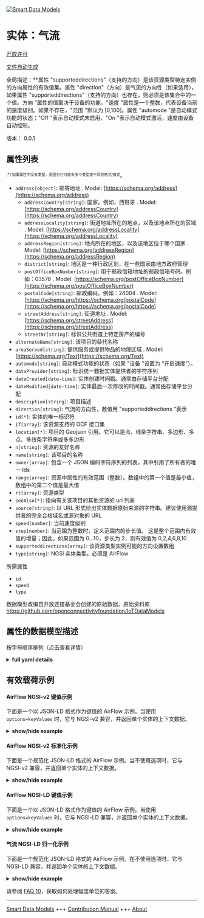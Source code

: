 <!-- 10-Header -->  
[![Smart Data Models](https://smartdatamodels.org/wp-content/uploads/2022/01/SmartDataModels_logo.png "Logo")](https://smartdatamodels.org)  
实体：气流  
=====<!-- /10-Header -->  
<!-- 15-License -->  
[开放许可](https://github.com/smart-data-models//dataModel.OCF/blob/master/AirFlow/LICENSE.md)  
[文件自动生成](https://docs.google.com/presentation/d/e/2PACX-1vTs-Ng5dIAwkg91oTTUdt8ua7woBXhPnwavZ0FxgR8BsAI_Ek3C5q97Nd94HS8KhP-r_quD4H0fgyt3/pub?start=false&loop=false&delayms=3000#slide=id.gb715ace035_0_60)  
<!-- /15-License -->  
<!-- 20-Description -->  
全局描述：**属性 "supporteddirections"（支持的方向）是该资源类型特定实例的方向属性的有效值集。属性 "direction"（方向）是气流的方向性（如果适用），如果属性 "supporteddirections"（支持的方向）也存在，则必须是该集合中的一个值。方向 "属性的值取决于设备的功能。"速度 "属性是一个整数，代表设备当前的速度级别。如果不存在，"范围 "默认为 [0,100]。属性 "automode "是自动模式功能的状态；"Off "表示自动模式未启用，"On "表示自动模式激活，速度由设备自动控制。  
版本： 0.0.1  
<!-- /20-Description -->  
<!-- 30-PropertiesList -->  

## 属性列表  

<sup><sub>[*] 如果属性中没有类型，是因为它可能有多个类型或不同的格式/模式</sub></sup>。  
- `address[object]`: 邮寄地址  . Model: [https://schema.org/address](https://schema.org/address)	- `addressCountry[string]`: 国家。例如，西班牙  . Model: [https://schema.org/addressCountry](https://schema.org/addressCountry)  
	- `addressLocality[string]`: 街道地址所在的地点，以及该地点所在的区域  . Model: [https://schema.org/addressLocality](https://schema.org/addressLocality)  
	- `addressRegion[string]`: 地点所在的地区，以及该地区位于哪个国家  . Model: [https://schema.org/addressRegion](https://schema.org/addressRegion)  
	- `district[string]`: 地区是一种行政区划，在一些国家由地方政府管理    
	- `postOfficeBoxNumber[string]`: 用于邮政信箱地址的邮政信箱号码。例如：03578  . Model: [https://schema.org/postOfficeBoxNumber](https://schema.org/postOfficeBoxNumber)  
	- `postalCode[string]`: 邮政编码。例如：24004  . Model: [https://schema.org/https://schema.org/postalCode](https://schema.org/https://schema.org/postalCode)  
	- `streetAddress[string]`: 街道地址  . Model: [https://schema.org/streetAddress](https://schema.org/streetAddress)  
	- `streetNr[string]`: 标识公共街道上特定房产的编号    
- `alternateName[string]`: 该项目的替代名称  - `areaServed[string]`: 提供服务或提供物品的地理区域  . Model: [https://schema.org/Text](https://schema.org/Text)- `automode[string]`: 自动模式功能的状态（如果 "设备 "设置为 "开启速度"）。  - `dataProvider[string]`: 标识统一数据实体提供者的字符序列  - `dateCreated[date-time]`: 实体创建时间戳。通常由存储平台分配  - `dateModified[date-time]`: 实体最后一次修改的时间戳。通常由存储平台分配  - `description[string]`: 项目描述  - `direction[string]`: 气流的方向性，数值用 "supporteddirections "表示  - `id[*]`: 实体的唯一标识符  - `if[array]`: 该资源支持的 OCF 接口集  - `location[*]`: 项目的 Geojson 引用。它可以是点、线条字符串、多边形、多点、多线条字符串或多多边形  - `n[string]`: 资源的友好名称  - `name[string]`: 该项目的名称  - `owner[array]`: 包含一个 JSON 编码字符序列的列表，其中引用了所有者的唯一 Ids  - `range[array]`: 资源中属性的有效范围（整数）。数组中的第一个值是最小值，数组中的第二个值是最大值  - `rt[array]`: 资源类型  - `seeAlso[*]`: 指向有关该项目的其他资源的 uri 列表  - `source[string]`: 以 URL 形式给出实体数据原始来源的字符串。建议使用源提供者的完全合格域名或源对象的 URL  - `speed[number]`: 当前速度级别  - `step[number]`: 当范围为整数时，定义范围内的步长值。  这是整个范围内有效值的增量；因此，如果范围为 0...10，步长为 2，则有效值为 0,2,4,6,8,10  - `supporteddirections[array]`: 该资源类型实例可能的方向设置数组  - `type[string]`: NGSI 实体类型。必须是 AirFlow  <!-- /30-PropertiesList -->  
<!-- 35-RequiredProperties -->  
所需属性  
- `id`  - `speed`  - `type`  <!-- /35-RequiredProperties -->  
<!-- 40-RequiredProperties -->  
数据模型改编自开放连接基金会创建的原始数据。原始资料库 https://github.com/openconnectivityfoundation/IoTDataModels  
<!-- /40-RequiredProperties -->  
<!-- 50-DataModelHeader -->  
## 属性的数据模型描述  
按字母顺序排列（点击查看详情）  
<!-- /50-DataModelHeader -->  
<!-- 60-ModelYaml -->  
<details><summary><strong>full yaml details</strong></summary>    
```yaml  
AirFlow:    
  description: 'This Resource describes Properties associated with air flow.The Property ''supporteddirections'' is the set of valid values for the direction property for a particular instance of this Resource Type.The Property ''direction'' is the directionality of the air flow if applicable, if Property ''supporteddirections'' is also present it must be a value from that set. The values of Property ''direction'' are dependent on the capabilities of the unit.The Property ''speed'' is an integer representing the current speed level for the unit.The Property ''range'' is an array of the min,max values for the speed level. If not present the ''range'' defaults to [0,100]. Property ''automode'' is the status of the automode feature; Off means automode is not enabled, On means automode is active and the speed is automatically controlled by the Device.'    
  properties:    
    address:    
      description: The mailing address    
      properties:    
        addressCountry:    
          description: 'The country. For example, Spain'    
          type: string    
          x-ngsi:    
            model: https://schema.org/addressCountry    
            type: Property    
        addressLocality:    
          description: 'The locality in which the street address is, and which is in the region'    
          type: string    
          x-ngsi:    
            model: https://schema.org/addressLocality    
            type: Property    
        addressRegion:    
          description: 'The region in which the locality is, and which is in the country'    
          type: string    
          x-ngsi:    
            model: https://schema.org/addressRegion    
            type: Property    
        district:    
          description: 'A district is a type of administrative division that, in some countries, is managed by the local government'    
          type: string    
          x-ngsi:    
            type: Property    
        postOfficeBoxNumber:    
          description: 'The post office box number for PO box addresses. For example, 03578'    
          type: string    
          x-ngsi:    
            model: https://schema.org/postOfficeBoxNumber    
            type: Property    
        postalCode:    
          description: 'The postal code. For example, 24004'    
          type: string    
          x-ngsi:    
            model: https://schema.org/https://schema.org/postalCode    
            type: Property    
        streetAddress:    
          description: The street address    
          type: string    
          x-ngsi:    
            model: https://schema.org/streetAddress    
            type: Property    
        streetNr:    
          description: Number identifying a specific property on a public street    
          type: string    
          x-ngsi:    
            type: Property    
      type: object    
      x-ngsi:    
        model: https://schema.org/address    
        type: Property    
    alternateName:    
      description: An alternative name for this item    
      type: string    
      x-ngsi:    
        type: Property    
    areaServed:    
      description: The geographic area where a service or offered item is provided    
      type: string    
      x-ngsi:    
        model: https://schema.org/Text    
        type: Property    
    automode:    
      description: 'The status of the automode feature, if on speed is set by the Device'    
      enum:    
        - On    
        - Off    
      type: string    
      x-ngsi:    
        type: Property    
    dataProvider:    
      description: A sequence of characters identifying the provider of the harmonised data entity    
      type: string    
      x-ngsi:    
        type: Property    
    dateCreated:    
      description: Entity creation timestamp. This will usually be allocated by the storage platform    
      format: date-time    
      type: string    
      x-ngsi:    
        type: Property    
    dateModified:    
      description: Timestamp of the last modification of the entity. This will usually be allocated by the storage platform    
      format: date-time    
      type: string    
      x-ngsi:    
        type: Property    
    description:    
      description: A description of this item    
      type: string    
      x-ngsi:    
        type: Property    
    direction:    
      description: 'The directionality of the air flow, a value indicated by ''supporteddirections'''    
      type: string    
      x-ngsi:    
        type: Property    
    id:    
      anyOf:    
        - description: Identifier format of any NGSI entity    
          maxLength: 256    
          minLength: 1    
          pattern: ^[\w\-\.\{\}\$\+\*\[\]`|~^@!,:\\]+$    
          type: string    
          x-ngsi:    
            type: Property    
        - description: Identifier format of any NGSI entity    
          format: uri    
          type: string    
          x-ngsi:    
            type: Property    
      description: Unique identifier of the entity    
      x-ngsi:    
        type: Property    
    if:    
      description: The OCF Interface set supported by this Resource    
      items:    
        enum:    
          - oic.if.a    
          - oic.if.baseline    
        type: string    
      minItems: 2    
      readOnly: true    
      type: array    
      uniqueItems: true    
      x-ngsi:    
        type: Property    
    location:    
      description: 'Geojson reference to the item. It can be Point, LineString, Polygon, MultiPoint, MultiLineString or MultiPolygon'    
      oneOf:    
        - description: Geojson reference to the item. Point    
          properties:    
            bbox:    
              items:    
                type: number    
              minItems: 4    
              type: array    
            coordinates:    
              items:    
                type: number    
              minItems: 2    
              type: array    
            type:    
              enum:    
                - Point    
              type: string    
          required:    
            - type    
            - coordinates    
          title: GeoJSON Point    
          type: object    
          x-ngsi:    
            type: GeoProperty    
        - description: Geojson reference to the item. LineString    
          properties:    
            bbox:    
              items:    
                type: number    
              minItems: 4    
              type: array    
            coordinates:    
              items:    
                items:    
                  type: number    
                minItems: 2    
                type: array    
              minItems: 2    
              type: array    
            type:    
              enum:    
                - LineString    
              type: string    
          required:    
            - type    
            - coordinates    
          title: GeoJSON LineString    
          type: object    
          x-ngsi:    
            type: GeoProperty    
        - description: Geojson reference to the item. Polygon    
          properties:    
            bbox:    
              items:    
                type: number    
              minItems: 4    
              type: array    
            coordinates:    
              items:    
                items:    
                  items:    
                    type: number    
                  minItems: 2    
                  type: array    
                minItems: 4    
                type: array    
              type: array    
            type:    
              enum:    
                - Polygon    
              type: string    
          required:    
            - type    
            - coordinates    
          title: GeoJSON Polygon    
          type: object    
          x-ngsi:    
            type: GeoProperty    
        - description: Geojson reference to the item. MultiPoint    
          properties:    
            bbox:    
              items:    
                type: number    
              minItems: 4    
              type: array    
            coordinates:    
              items:    
                items:    
                  type: number    
                minItems: 2    
                type: array    
              type: array    
            type:    
              enum:    
                - MultiPoint    
              type: string    
          required:    
            - type    
            - coordinates    
          title: GeoJSON MultiPoint    
          type: object    
          x-ngsi:    
            type: GeoProperty    
        - description: Geojson reference to the item. MultiLineString    
          properties:    
            bbox:    
              items:    
                type: number    
              minItems: 4    
              type: array    
            coordinates:    
              items:    
                items:    
                  items:    
                    type: number    
                  minItems: 2    
                  type: array    
                minItems: 2    
                type: array    
              type: array    
            type:    
              enum:    
                - MultiLineString    
              type: string    
          required:    
            - type    
            - coordinates    
          title: GeoJSON MultiLineString    
          type: object    
          x-ngsi:    
            type: GeoProperty    
        - description: Geojson reference to the item. MultiLineString    
          properties:    
            bbox:    
              items:    
                type: number    
              minItems: 4    
              type: array    
            coordinates:    
              items:    
                items:    
                  items:    
                    items:    
                      type: number    
                    minItems: 2    
                    type: array    
                  minItems: 4    
                  type: array    
                type: array    
              type: array    
            type:    
              enum:    
                - MultiPolygon    
              type: string    
          required:    
            - type    
            - coordinates    
          title: GeoJSON MultiPolygon    
          type: object    
          x-ngsi:    
            type: GeoProperty    
      x-ngsi:    
        type: GeoProperty    
    n:    
      description: Friendly name of the Resource    
      maxLength: 64    
      readOnly: true    
      type: string    
      x-ngsi:    
        type: Property    
    name:    
      description: The name of this item    
      type: string    
      x-ngsi:    
        type: Property    
    owner:    
      description: A List containing a JSON encoded sequence of characters referencing the unique Ids of the owner(s)    
      items:    
        anyOf:    
          - description: Identifier format of any NGSI entity    
            maxLength: 256    
            minLength: 1    
            pattern: ^[\w\-\.\{\}\$\+\*\[\]`|~^@!,:\\]+$    
            type: string    
            x-ngsi:    
              type: Property    
          - description: Identifier format of any NGSI entity    
            format: uri    
            type: string    
            x-ngsi:    
              type: Property    
        description: Unique identifier of the entity    
        x-ngsi:    
          type: Property    
      type: array    
      x-ngsi:    
        type: Property    
    range:    
      description: 'The valid range for the Property in the Resource as an integer. The first value in the array is the minimum value, the second value in the array is the maximum value'    
      items:    
        type: integer    
      maxItems: 2    
      minItems: 2    
      readOnly: true    
      type: array    
      x-ngsi:    
        type: Property    
    rt:    
      description: The Resource Type    
      items:    
        enum:    
          - oic.r.airflow    
        maxLength: 64    
        type: string    
      minItems: 1    
      readOnly: true    
      type: array    
      uniqueItems: true    
      x-ngsi:    
        type: Property    
    seeAlso:    
      description: list of uri pointing to additional resources about the item    
      oneOf:    
        - items:    
            format: uri    
            type: string    
          minItems: 1    
          type: array    
        - format: uri    
          type: string    
      x-ngsi:    
        type: Property    
    source:    
      description: 'A sequence of characters giving the original source of the entity data as a URL. Recommended to be the fully qualified domain name of the source provider, or the URL to the source object'    
      type: string    
      x-ngsi:    
        type: Property    
    speed:    
      description: The current speed level    
      type: number    
      x-ngsi:    
        type: Property    
    step:    
      description: 'Step value across the defined range when the range is an integer.  This is the increment for valid values across the range; so if range is 0..10 and step is 2 then valid values are 0,2,4,6,8,10'    
      readOnly: true    
      type: number    
      x-ngsi:    
        type: Property    
    supporteddirections:    
      description: The array of possible direction settings for this instance of the Resource Type    
      items:    
        type: string    
      minItems: 1    
      readOnly: true    
      type: array    
      uniqueItems: true    
      x-ngsi:    
        type: Property    
    type:    
      description: NGSI entity type. It has to be AirFlow    
      enum:    
        - AirFlow    
      type: string    
      x-ngsi:    
        type: Property    
  required:    
    - speed    
    - id    
    - type    
  type: object    
  x-derived-from: https://raw.githubusercontent.com/openconnectivityfoundation/IoTDataModels/master/AirFlowResURI.swagger.json    
  x-disclaimer: 'Redistribution and use in source and binary forms, with or without modification, are permitted  provided that the license conditions are met. Copyleft (c) 2022 Contributors to Smart Data Models Program'    
  x-license-url: https://github.com/smart-data-models/dataModel.OCF/blob/master/AirFlow/LICENSE.md    
  x-model-schema: https://smart-data-models.github.io/dataModel.OCF/AirFlow/schema.json    
  x-model-tags: OCF    
  x-version: 0.0.1    
```  
</details>    
<!-- /60-ModelYaml -->  
<!-- 70-MiddleNotes -->  
<!-- /70-MiddleNotes -->  
<!-- 80-Examples -->  
## 有效载荷示例  
#### AirFlow NGSI-v2 键值示例  
下面是一个以 JSON-LD 格式作为键值的 AirFlow 示例。当使用 `options=keyValues` 时，它与 NGSI-v2 兼容，并返回单个实体的上下文数据。  
<details><summary><strong>show/hide example</strong></summary>    
```json  
{  
    "id": "urn:ngsi-ld:AirFlow:id:QBYQ:46486922",  
    "dateCreated": "2001-07-15T01:59:58Z",  
    "dateModified": "1999-01-10T11:13:04Z",  
    "source": "Later body goal nor. Ci",  
    "name": "Particular investment once team. Back finish water participant shake.",  
    "alternateName": "Itself key approach space defense development attack quite. Write offer tough. Every must particularly page would professor many.",  
    "description": "Challenge good live even sense black. Play site stand economy herself happen.",  
    "dataProvider": "Difference perform describe forward participant great. Less certain moment everyone college.",  
    "owner": [  
        "urn:ngsi-ld:AirFlow:items:SRPE:15875448",  
        "urn:ngsi-ld:AirFlow:items:JHQL:37977670"  
    ],  
    "seeAlso": [  
        "urn:ngsi-ld:AirFlow:items:XFSX:59784474"  
    ],  
    "location": {  
        "type": "Point",  
        "coordinates": [  
            65.785205,  
            -176.72728  
        ]  
    },  
    "address": {  
        "streetAddress": "Teacher after shoulder president state center. Hand happy unit catch charge team. Financial certain exactly current sou",  
        "addressLocality": "Section think part easy argue about com",  
        "addressRegion": "Free face your government field. Herself camera career alone. Any yard next spring everybody hope figure.",  
        "addressCountry": "Manage field d",  
        "postalCode": "Far fill experience maybe. Democratic power free colle",  
        "postOfficeBoxNumber": "Play into understand population. Area huge oil should.",  
        "streetNr": "Try their real man term side interesting. Eat according reason similar summer production force.",  
        "district": "Event big toward age nature million. Newspaper plan truth seat. Three left natural continue."  
    },  
    "areaServed": "Around claim western write window produce sit. Debate century e",  
    "rt": [  
        "oic.r.airflow"  
    ],  
    "speed": 864,  
    "direction": "American whole magazine truth stop whose. On traditional measure example sense peace. Would mouth relate own chair.",  
    "automode": "On",  
    "supporteddirections": [  
        "Line beyond its particularly tree whom. Kind miss artist truth trouble behavior style."  
    ],  
    "n": "Partner stock four. Region as true develop sound centr",  
    "range": [  
        864,  
        864  
    ],  
    "step": 864,  
    "if": [  
        "oic.if.baseline",  
        "oic.if.a"  
    ],  
    "type": "AirFlow"  
}  
```  
</details>  
#### AirFlow NGSI-v2 标准化示例  
下面是一个规范化 JSON-LD 格式的 AirFlow 示例。当不使用选项时，它与 NGSI-v2 兼容，并返回单个实体的上下文数据。  
<details><summary><strong>show/hide example</strong></summary>    
```json  
{  
    "id": "urn:ngsi-ld:AirFlow:id:QBYQ:46486922",  
    "dateCreated": {  
        "type": "DateTime",  
        "value": "2001-07-15T01:59:58Z"  
    },  
    "dateModified": {  
        "type": "DateTime",  
        "value": "1999-01-10T11:13:04Z"  
    },  
    "source": {  
        "type": "Text",  
        "value": "Later body goal nor. Ci"  
    },  
    "name": {  
        "type": "Text",  
        "value": "Particular investment once team. Back finish water participant shake."  
    },  
    "alternateName": {  
        "type": "Text",  
        "value": "Itself key approach space defense development attack quite. Write offer tough. Every must particularly page would professor many."  
    },  
    "description": {  
        "type": "Text",  
        "value": "Challenge good live even sense black. Play site stand economy herself happen."  
    },  
    "dataProvider": {  
        "type": "Text",  
        "value": "Difference perform describe forward participant great. Less certain moment everyone college."  
    },  
    "owner": {  
        "type": "StructuredValue",  
        "value": [  
            "urn:ngsi-ld:AirFlow:items:SRPE:15875448",  
            "urn:ngsi-ld:AirFlow:items:JHQL:37977670"  
        ]  
    },  
    "seeAlso": {  
        "type": "StructuredValue",  
        "value": [  
            "urn:ngsi-ld:AirFlow:items:XFSX:59784474"  
        ]  
    },  
    "location": {  
        "type": "geo:json",  
        "value": {  
            "type": "Point",  
            "coordinates": [  
                65.785205,  
                -176.72728  
            ]  
        }  
    },  
    "address": {  
        "type": "StructuredValue",  
        "value": {  
            "streetAddress": "Teacher after shoulder president state center. Hand happy unit catch charge team. Financial certain exactly current sou",  
            "addressLocality": "Section think part easy argue about com",  
            "addressRegion": "Free face your government field. Herself camera career alone. Any yard next spring everybody hope figure.",  
            "addressCountry": "Manage field d",  
            "postalCode": "Far fill experience maybe. Democratic power free colle",  
            "postOfficeBoxNumber": "Play into understand population. Area huge oil should.",  
            "streetNr": "Try their real man term side interesting. Eat according reason similar summer production force.",  
            "district": "Event big toward age nature million. Newspaper plan truth seat. Three left natural continue."  
        }  
    },  
    "areaServed": {  
        "type": "Text",  
        "value": "Around claim western write window produce sit. Debate century e"  
    },  
    "rt": {  
        "type": "StructuredValue",  
        "value": [  
            "oic.r.airflow"  
        ]  
    },  
    "speed": {  
        "type": "Number",  
        "value": 864  
    },  
    "direction": {  
        "type": "Text",  
        "value": "American whole magazine truth stop whose. On traditional measure example sense peace. Would mouth relate own chair."  
    },  
    "automode": {  
        "type": "Text",  
        "value": "On"  
    },  
    "supporteddirections": {  
        "type": "StructuredValue",  
        "value": [  
            "Line beyond its particularly tree whom. Kind miss artist truth trouble behavior style."  
        ]  
    },  
    "n": {  
        "type": "Text",  
        "value": "Partner stock four. Region as true develop sound centr"  
    },  
    "range": {  
        "type": "StructuredValue",  
        "value": [  
            864,  
            864  
        ]  
    },  
    "step": {  
        "type": "Number",  
        "value": 864  
    },  
    "if": {  
        "type": "StructuredValue",  
        "value": [  
            "oic.if.baseline",  
            "oic.if.a"  
        ]  
    },  
    "type": "AirFlow"  
}  
```  
</details>  
#### AirFlow NGSI-LD 键值示例  
下面是一个以 JSON-LD 格式作为键值的 AirFlow 示例。当使用 `options=keyValues` 时，它与 NGSI-LD 兼容，并返回单个实体的上下文数据。  
<details><summary><strong>show/hide example</strong></summary>    
```json  
{  
    "id": "urn:ngsi-ld:AirFlow:id:QBYQ:46486922",  
    "dateCreated": "2001-07-15T01:59:58Z",  
    "dateModified": "1999-01-10T11:13:04Z",  
    "source": "Later body goal nor. Ci",  
    "name": "Particular investment once team. Back finish water participant shake.",  
    "alternateName": "Itself key approach space defense development attack quite. Write offer tough. Every must particularly page would professor many.",  
    "description": "Challenge good live even sense black. Play site stand economy herself happen.",  
    "dataProvider": "Difference perform describe forward participant great. Less certain moment everyone college.",  
    "owner": [  
        "urn:ngsi-ld:AirFlow:items:SRPE:15875448",  
        "urn:ngsi-ld:AirFlow:items:JHQL:37977670"  
    ],  
    "seeAlso": [  
        "urn:ngsi-ld:AirFlow:items:XFSX:59784474"  
    ],  
    "location": {  
        "type": "Point",  
        "coordinates": [  
            65.785205,  
            -176.72728  
        ]  
    },  
    "address": {  
        "streetAddress": "Teacher after shoulder president state center. Hand happy unit catch charge team. Financial certain exactly current sou",  
        "addressLocality": "Section think part easy argue about com",  
        "addressRegion": "Free face your government field. Herself camera career alone. Any yard next spring everybody hope figure.",  
        "addressCountry": "Manage field d",  
        "postalCode": "Far fill experience maybe. Democratic power free colle",  
        "postOfficeBoxNumber": "Play into understand population. Area huge oil should.",  
        "streetNr": "Try their real man term side interesting. Eat according reason similar summer production force.",  
        "district": "Event big toward age nature million. Newspaper plan truth seat. Three left natural continue."  
    },  
    "areaServed": "Around claim western write window produce sit. Debate century e",  
    "rt": [  
        "oic.r.airflow"  
    ],  
    "speed": 864,  
    "direction": "American whole magazine truth stop whose. On traditional measure example sense peace. Would mouth relate own chair.",  
    "automode": "On",  
    "supporteddirections": [  
        "Line beyond its particularly tree whom. Kind miss artist truth trouble behavior style."  
    ],  
    "n": "Partner stock four. Region as true develop sound centr",  
    "range": [  
        864,  
        864  
    ],  
    "step": 864,  
    "if": [  
        "oic.if.baseline",  
        "oic.if.a"  
    ],  
    "type": "AirFlow",  
    "@context": [  
        "https://smartdatamodels.org/context.jsonld"  
    ]  
}  
```  
</details>  
#### 气流 NGSI-LD 归一化示例  
下面是一个规范化 JSON-LD 格式的 AirFlow 示例。在不使用选项时，它与 NGSI-LD 兼容，并返回单个实体的上下文数据。  
<details><summary><strong>show/hide example</strong></summary>    
```json  
{  
    "id": "urn:ngsi-ld:AirFlow:id:QBYQ:46486922",  
    "dateCreated": {  
        "type": "Property",  
        "value": {  
            "@type": "DateTime",  
            "@value": "2001-07-15T01:59:58Z"  
        }  
    },  
    "dateModified": {  
        "type": "Property",  
        "value": {  
            "@type": "DateTime",  
            "@value": "1999-01-10T11:13:04Z"  
        }  
    },  
    "source": {  
        "type": "Property",  
        "value": "Later body goal nor. Ci"  
    },  
    "name": {  
        "type": "Property",  
        "value": "Particular investment once team. Back finish water participant shake."  
    },  
    "alternateName": {  
        "type": "Property",  
        "value": "Itself key approach space defense development attack quite. Write offer tough. Every must particularly page would professor many."  
    },  
    "description": {  
        "type": "Property",  
        "value": "Challenge good live even sense black. Play site stand economy herself happen."  
    },  
    "dataProvider": {  
        "type": "Property",  
        "value": "Difference perform describe forward participant great. Less certain moment everyone college."  
    },  
    "owner": {  
        "type": "Property",  
        "value": [  
            "urn:ngsi-ld:AirFlow:items:SRPE:15875448",  
            "urn:ngsi-ld:AirFlow:items:JHQL:37977670"  
        ]  
    },  
    "seeAlso": {  
        "type": "Property",  
        "value": [  
            "urn:ngsi-ld:AirFlow:items:XFSX:59784474"  
        ]  
    },  
    "location": {  
        "type": "GeoProperty",  
        "value": {  
            "type": "Point",  
            "coordinates": [  
                65.785205,  
                -176.72728  
            ]  
        }  
    },  
    "address": {  
        "type": "Property",  
        "value": {  
            "streetAddress": "Teacher after shoulder president state center. Hand happy unit catch charge team. Financial certain exactly current sou",  
            "addressLocality": "Section think part easy argue about com",  
            "addressRegion": "Free face your government field. Herself camera career alone. Any yard next spring everybody hope figure.",  
            "addressCountry": "Manage field d",  
            "postalCode": "Far fill experience maybe. Democratic power free colle",  
            "postOfficeBoxNumber": "Play into understand population. Area huge oil should.",  
            "streetNr": "Try their real man term side interesting. Eat according reason similar summer production force.",  
            "district": "Event big toward age nature million. Newspaper plan truth seat. Three left natural continue."  
        }  
    },  
    "areaServed": {  
        "type": "Property",  
        "value": "Around claim western write window produce sit. Debate century e"  
    },  
    "rt": {  
        "type": "Property",  
        "value": [  
            "oic.r.airflow"  
        ]  
    },  
    "speed": {  
        "type": "Property",  
        "value": 864  
    },  
    "direction": {  
        "type": "Property",  
        "value": "American whole magazine truth stop whose. On traditional measure example sense peace. Would mouth relate own chair."  
    },  
    "automode": {  
        "type": "Property",  
        "value": "On"  
    },  
    "supporteddirections": {  
        "type": "Property",  
        "value": [  
            "Line beyond its particularly tree whom. Kind miss artist truth trouble behavior style."  
        ]  
    },  
    "n": {  
        "type": "Property",  
        "value": "Partner stock four. Region as true develop sound centr"  
    },  
    "range": {  
        "type": "Property",  
        "value": [  
            864,  
            864  
        ]  
    },  
    "step": {  
        "type": "Property",  
        "value": 864  
    },  
    "if": {  
        "type": "Property",  
        "value": [  
            "oic.if.baseline",  
            "oic.if.a"  
        ]  
    },  
    "type": "AirFlow",  
    "@context": [  
        "https://smartdatamodels.org/context.jsonld"  
    ]  
}  
```  
</details><!-- /80-Examples -->  
<!-- 90-FooterNotes -->  
<!-- /90-FooterNotes -->  
<!-- 95-Units -->  
请参阅 [FAQ 10](https://smartdatamodels.org/index.php/faqs/)，获取如何处理幅度单位的答案。  
<!-- /95-Units -->  
<!-- 97-LastFooter -->  
---  
[Smart Data Models](https://smartdatamodels.org) +++ [Contribution Manual](https://bit.ly/contribution_manual) +++ [About](https://bit.ly/Introduction_SDM)<!-- /97-LastFooter -->  
